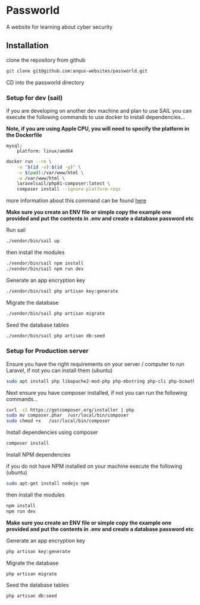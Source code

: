 # Passworld

A website for learning about cyber security

## Installation

clone the repository from github

```bash
git clone git@github.com:angus-websites/passworld.git
```

CD into the passworld directory

### Setup for dev (sail)

if you are developing on another dev machine and plan to use SAIL you can execute the following commands to use docker to install dependencies...

**Note, if you are using Apple CPU, you will need to specify the platform in the Dockerfile**

```
mysql:
    platform: linux/amd64
```

```bash
docker run --rm \
    -u "$(id -u):$(id -g)" \
    -v $(pwd):/var/www/html \
    -w /var/www/html \
    laravelsail/php81-composer:latest \
    composer install --ignore-platform-reqs
```
more information about this command can be found [here](https://laravel.com/docs/8.x/sail#installing-composer-dependencies-for-existing-projects)

**Make sure you create an ENV file or simple copy the example one provided and put the contents in .env and create a database password etc**

Run sail

```bash
./vendor/bin/sail up
```

then install the modules
```bash
./vendor/bin/sail npm install
./vendor/bin/sail npm run dev
```

Generate an app encryption key

```bash
./vendor/bin/sail php artisan key:generate
```

Migrate the database

```bash
./vendor/bin/sail php artisan migrate
```

Seed the database tables

```bash
./vendor/bin/sail php artisan db:seed
```


### Setup for Production server

Ensure you have the right requirements on your server / computer to run Laravel, if not you can install them (ubuntu)

```bash
sudo apt install php libapache2-mod-php php-mbstring php-cli php-bcmath php-json php-xml php-zip php-pdo php-common php-tokenizer php-mysql
```
 
Next ensure you have composer installed, if not you can run the following commands...

```bash
curl -sS https://getcomposer.org/installer | php
sudo mv composer.phar  /usr/local/bin/composer
sudo chmod +x   /usr/local/bin/composer
```

Install dependencies using composer

```bash
composer install
```

Install NPM dependencies

if you do not have NPM installed on your machine execute the following (ubuntu)

```bash
sudo apt-get install nodejs npm
```

then install the modules
```bash
npm install
npm run dev
```

**Make sure you create an ENV file or simple copy the example one provided and put the contents in .env and create a database password etc**

Generate an app encryption key

```bash
php artisan key:generate
```

Migrate the database

```bash
php artisan migrate
```

Seed the database tables

```bash
php artisan db:seed
```
